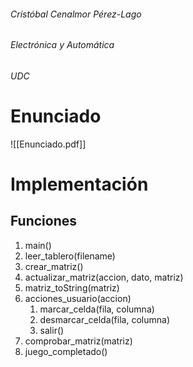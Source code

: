  ###### Cristóbal Cenalmor Pérez-Lago
###### Electrónica y Automática
###### UDC

# Enunciado

![[Enunciado.pdf]]

# Implementación

## Funciones
1. main()
2. leer_tablero(filename)
3. crear_matriz()
4. actualizar_matriz(accion, dato, matriz)
6. matriz_toString(matriz)
7. acciones_usuario(accion)
	1. marcar_celda(fila, columna)
	2. desmarcar_celda(fila, columna)
	3. salir()
8. comprobar_matriz(matriz)
9. juego_completado()

